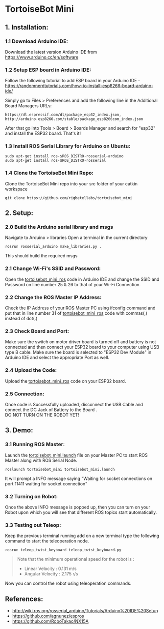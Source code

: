 # TortoiseBot Mini

## 1. Installation:

### 1.1 Download Arduino IDE:

Download the latest version Arduino IDE from https://www.arduino.cc/en/software

### 1.2 Setup ESP board in Arduino IDE:

Follow the following tutorial to add ESP board in your Arduino IDE - https://randomnerdtutorials.com/how-to-install-esp8266-board-arduino-ide/

Simply go to Files > Preferences and add the following line in the Additional Board Managers URLs:
```
https://dl.espressif.com/dl/package_esp32_index.json, http://arduino.esp8266.com/stable/package_esp8266com_index.json
```
After that go into Tools > Board > Boards Manager and search for "esp32" and install the ESP32 board. That's it!

### 1.3 Install ROS Serial Library for Arduino on Ubuntu:
```
sudo apt-get install ros-$ROS_DISTRO-rosserial-arduino
sudo apt-get install ros-$ROS_DISTRO-rosserial
```

### 1.4 Clone the TortoiseBot Mini Repo:
Clone the TortoiseBot Mini repo into your src folder of your catkin workspace
```
git clone https://github.com/rigbetellabs/tortoisebot_mini
```

## 2. Setup:

### 2.0 Build the Arduino serial library and msgs 
Navigate to Arduino > libraries 
Open a terminal in the current directory 
```
rosrun rosserial_arduino make_libraries.py .
```
This should build the required msgs 


### 2.1 Change Wi-Fi's SSID and Password:

Open the [tortoisebot_mini_ros](https://github.com/rigbetellabs/tortoisebot_mini/blob/main/esp/tortoisebot_mini_ros/tortoisebot_mini_ros.ino) code in Arduino IDE and change the SSID and Password on line number 25 & 26 to that of your Wi-Fi Connection.

### 2.2 Change the ROS Master IP Address:

Check the IP Address of your ROS Master PC using ifconfig command and put that in line number 31 of [tortoisebot_mini_ros](https://github.com/rigbetellabs/tortoisebot_mini/blob/main/esp/tortoisebot_mini_ros/tortoisebot_mini_ros.ino) code with commas(,) instead of dot(.)

### 2.3 Check Board and Port:

Make sure the switch on motor driver board is turned off and battery is not connected and then connect your ESP32 board to your computer using USB type B cable. Make sure the board is selected to "ESP32 Dev Module" in Arduino IDE and select the appropriate Port as well.

### 2.4 Upload the Code:

Upload the [tortoisebot_mini_ros](https://github.com/rigbetellabs/tortoisebot_mini/blob/main/esp/tortoisebot_mini_ros/tortoisebot_mini_ros.ino) code on your ESP32 board.

### 2.5 Connection:

Once code is Successfully uploaded, disconnect the USB Cable and connect the DC Jack of Battery to the Board . <br>
DO NOT TURN ON THE ROBOT YET!

## 3. Demo:

### 3.1 Running ROS Master:

Launch the [tortoisebot_mini.launch](https://github.com/rigbetellabs/tortoisebot_mini/blob/506f832b9e0385ce1e38ce5b1219167dbe5a9f84/launch/tortoisebot_mini.launch) file on your Master PC to start ROS Master along with ROS Serial Node.
```
roslaunch tortoisebot_mini tortoisebot_mini.launch
```
It will prompt a INFO message saying "Waiting for socket connections on port 11411 waiting for socket connection"<br>

### 3.2 Turning on Robot:

Once the above INFO message is popped up, then you can turn on your Robot upon which you will see that different ROS topics start automatically.

### 3.3 Testing out Teleop:

Keep the previous terminal running add on a new terminal type the following command to start the teleoperation node.
```
rosrun teleop_twist_keyboard teleop_twist_keyboard.py
```
> Note that the minimum operational speed for the robot is :
> - Linear Velocity : 0.131 m/s
> - Angular Velocity : 2.175 r/s

Now you can control the robot using teleoperation commands.

## References:
- http://wiki.ros.org/rosserial_arduino/Tutorials/Arduino%20IDE%20Setup
- https://github.com/agnunez/espros
- https://github.com/RoboTakao/NX15A
